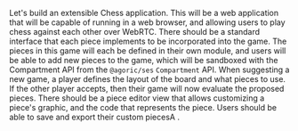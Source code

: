 Let's build an extensible Chess application.
This will be a web application that will be capable of running in a web browser, and allowing users to play chess against each other over WebRTC.
There should be a standard interface that each piece implements to be incorporated into the game.
The pieces in this game will each be defined in their own module, and users will be able to add new pieces to the game, which will be sandboxed with the Compartment API from the `@agoric/ses` `Compartment` API.
When suggesting a new game, a player defines the layout of the board and what pieces to use. If the other player accepts, then their game will now evaluate the proposed pieces.
There should be a piece editor view that allows customizing a piece's graphic, and the code that represents the piece.
Users should be able to save and export their custom piecesA
.